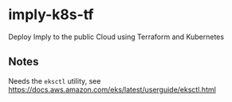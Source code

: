 # imply-k8s-tf
Deploy Imply to the public Cloud using Terraform and Kubernetes

## Notes

Needs the `eksctl` utility, see https://docs.aws.amazon.com/eks/latest/userguide/eksctl.html
